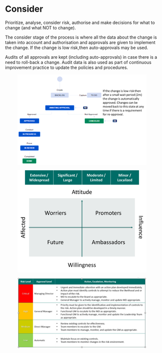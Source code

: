 # Consider

Prioritize, analyse, consider risk, authorise and make decisions for what to change (and what NOT to change).

The consider stage of the process is where all the data about the change is taken into account and authorisation and approvals are given to implement the change. If the change is low risk,then auto-approvals may be used.&#x20;

Audits of all approvals are kept (including auto-approvals) in case there is a need to roll-back a change. Audit data is also used as part of continuous improvement practice to update the policies and procedures.

<figure><img src="../../.gitbook/assets/image (9) (1).png" alt=""><figcaption></figcaption></figure>

&#x20;

<figure><img src="../../.gitbook/assets/image (10) (1).png" alt=""><figcaption></figcaption></figure>

<figure><img src="../../.gitbook/assets/image (1) (1).png" alt=""><figcaption></figcaption></figure>
